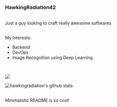 
### HawkingRadiation42
<br>
Just a guy looking to craft really awesome softwares.
<br>
<br>

My Interests:
* Backend 
* DevOps
* Image Recognition using Deep Learning

<br>

<a href = "https://www.linkedin.com/in/thisisshreykhandelwal/" target = "_blank"> <img src =  "https://img.shields.io/badge/LinkedIn-0077B5?style=for-the-badge&logo=linkedin&logoColor=white"> </a>


![hawkingradiation's github stats](https://github-readme-stats.vercel.app/api?username=HawkingRadiation42&show_icons=true&hide_border=False&theme=dracula&count_private=true)

<!-- ![](https://komarev.com/ghpvc/?username=hawkingradiation42&color=ff69b4) -->

<br> 
Minimalistic README is so cool!
